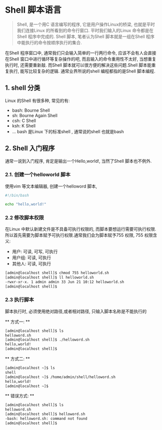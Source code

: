 # Shell 脚本语言
> Shell, 是一个用C 语言编写的程序, 它是用户操作Linux的桥梁, 也就是平时我们连接Linux 的所看到的命令行窗口. 平时我们输入的Linux 命令都是在Shell 程序中完成的. 
> Shell 脚本, 笔者认为Shell 脚本就是一组在Shell 程序中能执行的命令按顺序执行的集合. 

在Shell 程序窗口中, 通常我们只会输入简单的一行两行命令, 应该不会有人会直接在Shell 窗口中进行循环等复杂操作的吧, 而且输入的命令重用性不太好, 当想重复执行时, 还需要重新敲. 而Shell 脚本就可以很方便的解决这些问题.Shell 脚本能重复执行, 能写比较复杂的逻辑. 通常业界所说的shell 编程都指的是Shell 脚本编程.


## 1. shell 分类
Linux 的Shell 有很多种, 常见的有:
* bash: Bourne Shell
* sh: Bourne Again Shell
* csh: C Shell
* ksh: K Shell
* ...
bash 是Linux 下的标准shell , 通常说的shell 也就是bash

## 2. Shell 入门程序
通常一说到入门程序, 肯定是输出一个Hello,world!, 当然了Shell 脚本也不例外.

### 2.1. 创建一个helloworld 脚本
使用vim 等文本编辑器, 创建一个helloword 脚本, 

```bash
#!/bin/bash

echo "hello,world!"

```

### 2.2 修改脚本权限
在Linux 中默认新建文件是不具备可执行权限的, 而脚本要想运行需要可执行权限. 所以首先需要为脚本赋予可执行权限.通常我们会为脚本赋予755 权限, 755 权限含义:
* 用户: 可读, 可写, 可执行
* 用户组: 可读, 可执行
* 其他人: 可读, 可执行

```bash
[admin@localhost shell]$ chmod 755 helloworld.sh 
[admin@localhost shell]$ ll helloworld.sh 
-rwxr-xr-x. 1 admin admin 33 Jun 21 10:12 helloworld.sh
[admin@localhost shell]$ 
```

### 2.3 执行脚本
脚本执行时, 必须使用绝对路径,或者相对路径, 只输入脚本名称是不能执行的

** 方式一: **
```bash
[admin@localhost shell]$ ls
helloword.sh
[admin@localhost shell]$ ./helloword.sh 
hello,world!
[admin@localhost shell]$ 
```
** 方式二: **
```bash
[admin@localhost ~]$ ls
shell
[admin@localhost ~]$ /home/admin/shell/helloword.sh 
hello,world!
[admin@localhost ~]$ 
```
** 错误方式: **
```bash
[admin@localhost shell]$ ls
helloword.sh
[admin@localhost shell]$ helloword.sh
-bash: helloword.sh: command not found
[admin@localhost shell]$ 
```



